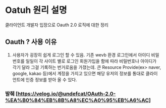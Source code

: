 # Oatuh 원리 설명 
클라이언트 개발자 입장으로 Oauth 2.0 로직에 대한 정리

## Oauth ? 사용 이유 
1. 사용자가 굉장히 쉽게 로그인 할 수 있음. 기존 wevb 환경 로그인에서 아이디 비밀번호를 일일이 각 사이트 별로 로그인 회원가입을 함에 따라 비밀번호나 아이디가 각기 달라
그걸 기록하는 번거로움을 가졌는데. 큰 Resource Provide(ex> naver, google, kakao 등)에서 계정을 가지고 있으면 해당 유저의 정보를 통대로 클라이언트에 인증 정보를 받아 올 수 있다.



###  발췌 [https://velog.io/@undefcat/OAuth-2.0-%EA%B0%84%EB%8B%A8%EC%A0%95%EB%A6%AC]
